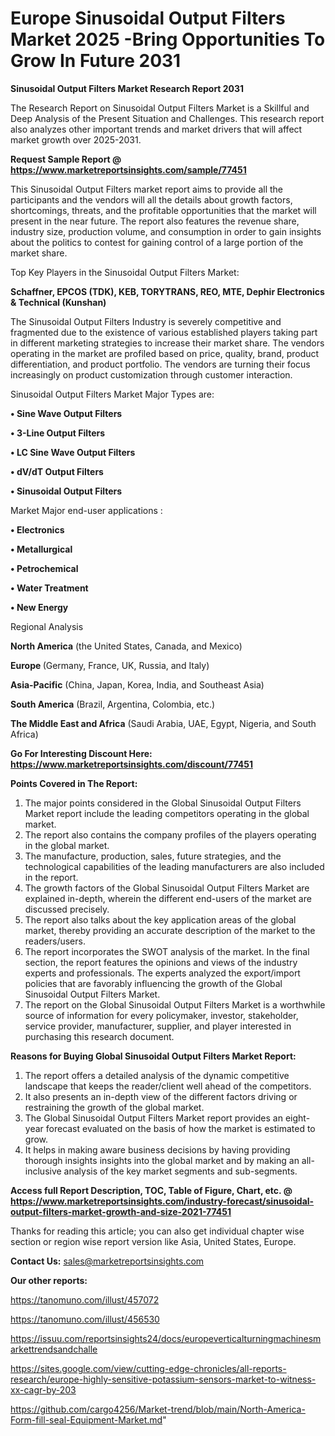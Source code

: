  # Europe Sinusoidal Output Filters Market 2025 -Bring Opportunities To Grow In Future 2031

<strong>Sinusoidal Output Filters Market Research Report 2031</strong>

The Research Report on Sinusoidal Output Filters Market is a Skillful and Deep Analysis of the Present Situation and Challenges. This research report also analyzes other important trends and market drivers that will affect market growth over 2025-2031.

<strong>Request Sample Report @ <a href=https://www.marketreportsinsights.com/sample/77451>https://www.marketreportsinsights.com/sample/77451</a></strong>

This Sinusoidal Output Filters market report aims to provide all the participants and the vendors will all the details about growth factors, shortcomings, threats, and the profitable opportunities that the market will present in the near future. The report also features the revenue share, industry size, production volume, and consumption in order to gain insights about the politics to contest for gaining control of a large portion of the market share.

Top Key Players in the Sinusoidal Output Filters Market:

<strong>Schaffner, EPCOS (TDK), KEB, TORYTRANS, REO, MTE, Dephir Electronics & Technical (Kunshan)</strong>

The Sinusoidal Output Filters Industry is severely competitive and fragmented due to the existence of various established players taking part in different marketing strategies to increase their market share. The vendors operating in the market are profiled based on price, quality, brand, product differentiation, and product portfolio. The vendors are turning their focus increasingly on product customization through customer interaction.

Sinusoidal Output Filters Market Major Types are:

<strong>• Sine Wave Output Filters

• 3-Line Output Filters

• LC Sine Wave Output Filters

• dV/dT Output Filters

• Sinusoidal Output Filters</strong>

Market Major end-user applications :

<strong>• Electronics

• Metallurgical

• Petrochemical

• Water Treatment

• New Energy</strong>

Regional Analysis

</u><strong><b>North America</b></strong> (the United States, Canada, and Mexico)

<strong><b>Europe </b></strong>(Germany, France, UK, Russia, and Italy)

<strong><b>Asia-Pacific</b></strong> (China, Japan, Korea, India, and Southeast Asia)

<strong><b>South America</b></strong> (Brazil, Argentina, Colombia, etc.)

<strong><b>The Middle East and Africa</b></strong> (Saudi Arabia, UAE, Egypt, Nigeria, and South Africa)

<strong>Go For Interesting Discount Here: <a href=https://www.marketreportsinsights.com/discount/77451>https://www.marketreportsinsights.com/discount/77451</a></strong>

<strong>Points Covered in The Report:</strong>
<ol>
  <li>The major points considered in the Global Sinusoidal Output Filters Market report include the leading competitors operating in the global market.</li>
  <li>The report also contains the company profiles of the players operating in the global market.</li>
  <li>The manufacture, production, sales, future strategies, and the technological capabilities of the leading manufacturers are also included in the report.</li>
  <li>The growth factors of the Global Sinusoidal Output Filters Market are explained in-depth, wherein the different end-users of the market are discussed precisely.</li>
  <li>The report also talks about the key application areas of the global market, thereby providing an accurate description of the market to the readers/users.</li>
  <li>The report incorporates the SWOT analysis of the market. In the final section, the report features the opinions and views of the industry experts and professionals. The experts analyzed the export/import policies that are favorably influencing the growth of the Global Sinusoidal Output Filters Market.</li>
  <li>The report on the Global Sinusoidal Output Filters Market is a worthwhile source of information for every policymaker, investor, stakeholder, service provider, manufacturer, supplier, and player interested in purchasing this research document.</li>
</ol>
<strong>Reasons for Buying Global Sinusoidal Output Filters Market Report:</strong>

<ol>
  <li>The report offers a detailed analysis of the dynamic competitive landscape that keeps the reader/client well ahead of the competitors.</li>
  <li>It also presents an in-depth view of the different factors driving or restraining the growth of the global market.</li>
  <li>The Global Sinusoidal Output Filters Market report provides an eight-year forecast evaluated on the basis of how the market is estimated to grow.</li>
  <li>It helps in making aware business decisions by having providing thorough insights insights into the global market and by making an all-inclusive analysis of the key market segments and sub-segments.</li>
</ol>
<strong>Access full Report Description, TOC, Table of Figure, Chart, etc. @ <a href=https://www.marketreportsinsights.com/industry-forecast/sinusoidal-output-filters-market-growth-and-size-2021-77451>https://www.marketreportsinsights.com/industry-forecast/sinusoidal-output-filters-market-growth-and-size-2021-77451</a></strong>


Thanks for reading this article; you can also get individual chapter wise section or region wise report version like Asia, United States, Europe.

<strong>Contact Us:</strong>
sales@marketreportsinsights.com

<strong>Our other reports:</strong>

<a href=https://tanomuno.com/illust/457072>https://tanomuno.com/illust/457072</a>

<a href=https://tanomuno.com/illust/456530>https://tanomuno.com/illust/456530</a>

<a href=https://issuu.com/reportsinsights24/docs/europeverticalturningmachinesmarkettrendsandchalle>https://issuu.com/reportsinsights24/docs/europeverticalturningmachinesmarkettrendsandchalle</a>

<a href=https://sites.google.com/view/cutting-edge-chronicles/all-reports-research/europe-highly-sensitive-potassium-sensors-market-to-witness-xx-cagr-by-203>https://sites.google.com/view/cutting-edge-chronicles/all-reports-research/europe-highly-sensitive-potassium-sensors-market-to-witness-xx-cagr-by-203</a>

<a href=https://github.com/cargo4256/Market-trend/blob/main/North-America-Form-fill-seal-Equipment-Market.md>https://github.com/cargo4256/Market-trend/blob/main/North-America-Form-fill-seal-Equipment-Market.md</a>"

